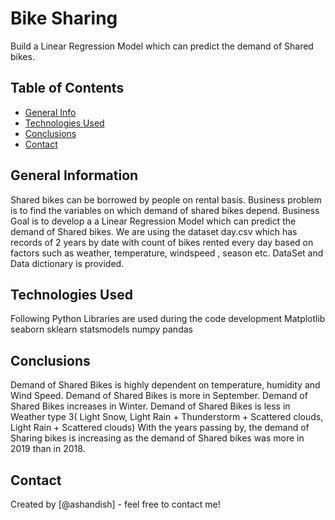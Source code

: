 # Bike Sharing 
Build a Linear Regression Model which can predict the demand of Shared bikes. 



## Table of Contents
* [General Info](#general-information)
* [Technologies Used](#technologies-used)
* [Conclusions](#conclusions)
* [Contact](#contact)



## General Information
Shared bikes can be borrowed by people on rental basis. Business problem is to find the variables on which demand of shared bikes depend.
Business Goal is to develop a a Linear Regression Model which can predict the demand of Shared bikes. 
We are using the dataset day.csv which has records of 2 years by date with count of bikes rented every day based on factors such as weather, temperature, windspeed , season etc. 
DataSet and Data dictionary is provided. 


## Technologies Used
Following Python Libraries are used during the code development
Matplotlib
seaborn
sklearn
statsmodels
numpy
pandas



## Conclusions
Demand of Shared Bikes is highly dependent on temperature, humidity and Wind Speed.
Demand of Shared Bikes is more in September.
Demand of Shared Bikes increases in Winter.
Demand of Shared Bikes is less in Weather type 3( Light Snow, Light Rain + Thunderstorm + Scattered clouds, Light Rain + Scattered clouds)
With the years passing by, the demand of Sharing bikes is increasing as the demand of Shared bikes was more in 2019 than in 2018. 



## Contact
Created by [@ashandish] - feel free to contact me!
